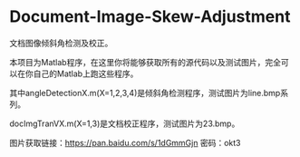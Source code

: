 # Document-Image-Skew-Adjustment
文档图像倾斜角检测及校正。

本项目为Matlab程序，在这里你将能够获取所有的源代码以及测试图片，完全可以在你自己的Matlab上跑这些程序。

其中angleDetectionX.m(X=1,2,3,4)是倾斜角检测程序，测试图片为line.bmp系列。

docImgTranVX.m(X=1,3)是文档校正程序，测试图片为23.bmp。

图片获取链接：https://pan.baidu.com/s/1dGmmGjn 密码：okt3

